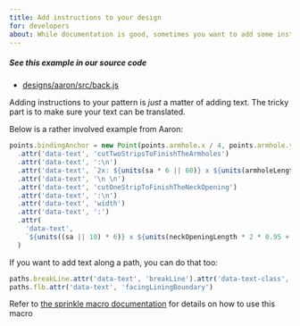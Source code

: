 ```yaml
---
title: Add instructions to your design
for: developers
about: While documentation is good, sometimes you want to add some instructions to your design itself
---
```


<Note>

##### See this example in our source code

- [designs/aaron/src/back.js](https://github.com/freesewing/freesewing/blob/3ca5d0edfe54c7ac20aaf3af2f3544aee72f9b99/designs/aaron/src/back.js#L66)

</Note>

Adding instructions to your pattern is _just_ a matter of adding text.
The tricky part is to make sure your text can be translated.

Below is a rather involved example from Aaron:

```js
points.bindingAnchor = new Point(points.armhole.x / 4, points.armhole.y)
  .attr('data-text', 'cutTwoStripsToFinishTheArmholes')
  .attr('data-text', ':\n')
  .attr('data-text', `2x: ${units(sa * 6 || 60)} x ${units(armholeLength * 0.95 + 2 * sa)}`)
  .attr('data-text', '\n \n')
  .attr('data-text', 'cutOneStripToFinishTheNeckOpening')
  .attr('data-text', ':\n')
  .attr('data-text', 'width')
  .attr('data-text', ':')
  .attr(
    'data-text',
    `${units((sa || 10) * 6)} x ${units(neckOpeningLength * 2 * 0.95 + 2 * sa)}`
  )
```

If you want to add text along a path, you can do that too:

```js
paths.breakLine.attr('data-text', 'breakLine').attr('data-text-class', 'center')
paths.flb.attr('data-text', 'facingLiningBoundary')
```

<Tip>

Refer to [the sprinkle macro documentation](/reference/api/macros/sprinkle/) for details on how
to use this macro

</Tip>
